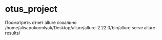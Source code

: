 # otus_project

Посмотреть отчет allure локально  
/home/alisapokormlyak/Desktop/allure/allure-2.22.0/bin/allure serve allure-results/

